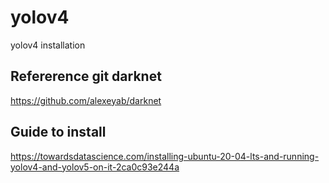# yolov4
yolov4 installation

## Refererence git darknet
https://github.com/alexeyab/darknet

## Guide to install 
https://towardsdatascience.com/installing-ubuntu-20-04-lts-and-running-yolov4-and-yolov5-on-it-2ca0c93e244a
